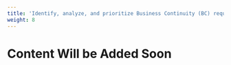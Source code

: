 ```yaml
---
title: 'Identify, analyze, and prioritize Business Continuity (BC) requirements'
weight: 8
---
```


# Content Will be Added Soon